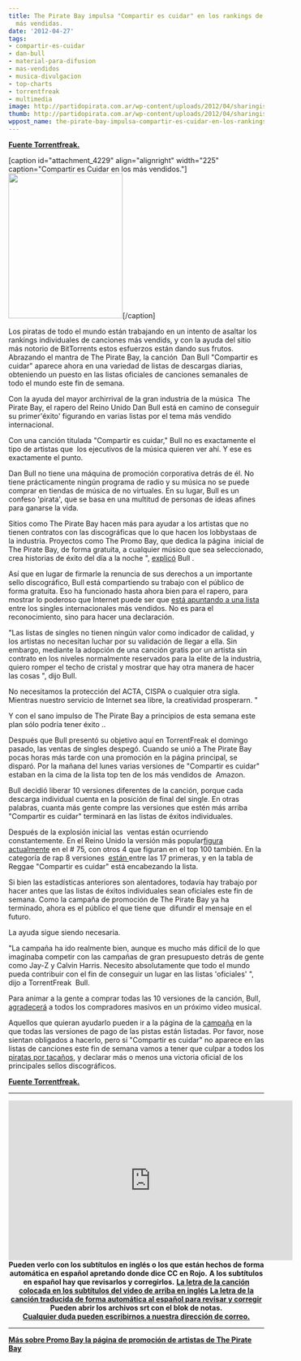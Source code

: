 ```yaml
---
title: The Pirate Bay impulsa "Compartir es cuidar" en los rankings de las canciones
  más vendidas.
date: '2012-04-27'
tags:
- compartir-es-cuidar
- dan-bull
- material-para-difusion
- mas-vendidos
- musica-divulgacion
- top-charts
- torrentfreak
- multimedia
image: http://partidopirata.com.ar/wp-content/uploads/2012/04/sharingiscaring.jpg
thumb: http://partidopirata.com.ar/wp-content/uploads/2012/04/sharingiscaring-150x150.jpg
wppost_name: the-pirate-bay-impulsa-compartir-es-cuidar-en-los-rankings-de-las-canciones-mas-vendidas
---
```


<strong><a href="https://torrentfreak.com/pirate-bay-boosts-sharing-is-caring-into-the-music-charts-120427/" target="_blank">Fuente Torrentfreak.</a></strong>

[caption id="attachment_4229" align="alignright" width="225" caption="Compartir es Cuidar en los más vendidos."]<a href="http://partidopirata.com.ar/wp-content/uploads/2012/04/caring.png"><img class="size-full wp-image-4229" title="caring" src="http://partidopirata.com.ar/wp-content/uploads/2012/04/caring.png" alt="" width="225" height="286" /></a>[/caption]

Los piratas de todo el mundo están trabajando en un intento de asaltar los rankings individuales de canciones más vendids, y con la ayuda del sitio más notorio de BitTorrents estos esfuerzos están dando sus frutos. Abrazando el mantra de The Pirate Bay, la canción  Dan Bull "Compartir es cuidar" aparece ahora en una variedad de listas de descargas diarias, obteniendo un puesto en las listas oficiales de canciones semanales de todo el mundo este fin de semana.

Con la ayuda del mayor archirrival de la gran industria de la música  The Pirate Bay, el rapero del Reino Unido Dan Bull está en camino de conseguir su primer'éxito' figurando en varias listas por el tema más vendido internacional.

Con una canción titulada "Compartir es cuidar," Bull no es exactamente el tipo de artistas que  los ejecutivos de la música quieren ver ahí. Y ese es exactamente el punto.

Dan Bull no tiene una máquina de promoción corporativa detrás de él. No tiene prácticamente ningún programa de radio y su música no se puede comprar en tiendas de música de no virtuales. En su lugar, Bull es un confeso 'pirata', que se basa en una multitud de personas de ideas afines para ganarse la vida.

Sitios como The Pirate Bay hacen más para ayudar a los artistas que no tienen contratos con las discográficas que lo que hacen los lobbystaas de la industria. Proyectos como The Promo Bay, que dedica la página  inicial de The Pirate Bay, de forma gratuita, a cualquier músico que sea seleccionado, crea historias de éxito del día a la noche ", <a href="http://partidopirata.com.ar/4159/dan-bull-the-pirate-bay-atacan-los-rankings-de-musica-con-compartir-es-cuidar">explicó</a> Bull .

Así que en lugar de firmarle la renuncia de sus derechos a un importante sello discográfico, Bull está compartiendo su trabajo con el público de forma gratuita. Eso ha funcionado hasta ahora bien para el rapero, para mostrar lo poderoso que Internet puede ser que <a href="http://itsdanbull.com/single/">está apuntando a una lista</a> entre los singles internacionales más vendidos. No es para el reconocimiento, sino para hacer una declaración.

"Las listas de singles no tienen ningún valor como indicador de calidad, y los artistas no necesitan luchar por su validación de llegar a ella. Sin embargo, mediante la adopción de una canción gratis por un artista sin contrato en los niveles normalmente reservados para la elite de la industria, quiero romper el techo de cristal y mostrar que hay otra manera de hacer las cosas ", dijo Bull.

No necesitamos la protección del ACTA, CISPA o cualquier otra sigla. Mientras nuestro servicio de Internet sea libre, la creatividad prosperarn. "

Y con el sano impulso de The Pirate Bay a principios de esta semana este plan sólo podría tener éxito ..

Después que Bull presentó su objetivo aquí en TorrentFreak el domingo pasado, las ventas de singles despegó. Cuando se unió a The Pirate Bay pocas horas más tarde con una promoción en la página principal, se disparó. Por la mañana del lunes varias versiones de "Compartir es cuidar" estaban en la cima de la lista top ten de los más vendidos de  Amazon.

Bull decidió liberar 10 versiones diferentes de la canción, porque cada descarga individual cuenta en la posición de final del single. En otras palabras, cuanta más gente compre las versiones que estén más arriba  "Compartir es cuidar" terminará en las listas de éxitos individuales.

Después de la explosión inicial las  ventas están ocurriendo constantemente. En el Reino Unido la versión más popular<a href="http://www.amazon.co.uk/Sharing-Is-Caring-Facebook-Explicit/dp/B007UV3F8G/ref=zg_bs_digital-music-track_42">figura actualmente</a> en el # 75, con otros 4 que figuran en el top 100 también. En la categoría de rap 8 versiones  <a href="http://www.amazon.co.uk/gp/bestsellers/dmusic/118651031/ref=pd_zg_hrsr_dmusic_1_3_last">están </a>entre las 17 primeras, y en la tabla de Reggae "Compartir es cuidar" está encabezando la lista.

Si bien las estadísticas anteriores son alentadores, todavía hay trabajo por hacer antes que las listas de éxitos individuales sean oficiales este fin de semana. Como la campaña de promoción de The Pirate Bay ya ha terminado, ahora es el público el que tiene que  difundir el mensaje en el futuro.

La ayuda sigue siendo necesaria.

"La campaña ha ido realmente bien, aunque es mucho más difícil de lo que imaginaba competir con las campañas de gran presupuesto detrás de gente como Jay-Z y Calvin Harris. Necesito absolutamente que todo el mundo pueda contribuir con el fin de conseguir un lugar en las listas 'oficiales' ", dijo a TorrentFreak  Bull.

Para animar a la gente a comprar todas las 10 versiones de la canción, Bull,  <a href="http://www.youtube.com/watch?v=4why-JscPkA">agradecerá</a> a todos los compradores masivos en un próximo video musical.

Aquellos que quieran ayudarlo pueden ir a la página de la <a href="http://itsdanbull.com/single/"> campaña</a> en la que todas las versiones de pago de las pistas están listadas. Por favor, nose sientan obligados a hacerlo, pero si "Compartir es cuidar" no aparece en las listas de canciones este fin de semana vamos a tener que culpar a todos los <a href="https://thepiratebay.se/torrent/7205038"> piratas por tacaños</a>, y declarar más o menos una victoria oficial de los principales sellos discográficos.

<strong><a href="https://torrentfreak.com/pirate-bay-boosts-sharing-is-caring-into-the-music-charts-120427/" target="_blank">Fuente Torrentfreak.</a></strong>

<hr />

<center>
<iframe src="http://www.youtube.com/embed/tsx8tlKFEcM" frameborder="0" width="560" height="315"></iframe>
<strong>Pueden verlo con los subtítulos en inglés o los que están hechos de forma automática en español apretando donde dice CC en Rojo.</strong>
<strong> A los subtítulos en español hay que revisarlos y corregirlos.</strong>
<strong> <a href="https://rapidshare.com/#%21download%7C487p6%7C2811841497%7Cdanbull.srt%7C7" target="_blank">La letra de la canción colocada en los subtítulos del video de arriba en inglés</a></strong>
<strong> <a href="https://rapidshare.com/files/4210634869/danbulles.srt" target="_blank">La letra de la canción traducida de forma automática al español para revisar y corregir</a></strong><center><strong>Pueden abrir los archivos srt con el blok de notas.</strong></center><center><strong><a href="http://partidopirata.com.ar/contacto">Cualquier duda pueden escribirnos a nuestra dirección de correo.</a></strong></center></center>

<hr />

<strong><a href="http://partidopirata.com.ar/3811/mas-de-5000-artistas-en-la-cola-de-the-pirate-bay-promotion">Más sobre Promo Bay la página de promoción de artistas de The Pirate Bay</a>
</strong>

&nbsp;
